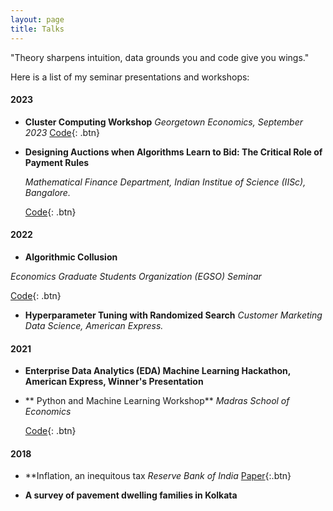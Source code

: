```yaml
---
layout: page
title: Talks
---
```


"Theory sharpens intuition, data grounds you and code give you wings."

Here is a list of my seminar presentations and workshops:

#### 2023

- **Cluster Computing Workshop**
  *Georgetown Economics, September 2023*
  [Code](https://github.com/rawatpranjal/GU-Econ-Computer-Workshop-2023){: .btn}

- **Designing Auctions when Algorithms Learn to Bid: The Critical Role of Payment Rules**

  *Mathematical Finance Department, Indian Institue of Science (IISc), Bangalore.*

  [Code](https://arxiv.org/abs/2306.09437){: .btn}

#### 2022

- **Algorithmic Collusion**

*Economics Graduate Students Organization (EGSO) Seminar*

  [Code](https://github.com/rawatpranjal/GU-Econ-Computer-Workshop-2023){: .btn}

- **Hyperparameter Tuning with Randomized Search**
*Customer Marketing Data Science, American Express.*

#### 2021

- **Enterprise Data Analytics (EDA) Machine Learning Hackathon, American Express, Winner's Presentation**

- ** Python and Machine Learning Workshop**
*Madras School of Economics*

  [Code](https://github.com/rawatpranjal/GU-Econ-Computer-Workshop-2023){: .btn}

#### 2018

- **Inflation, an inequitous tax
*Reserve Bank of India*
  [Paper](https://github.com/rawatpranjal/GU-Econ-Computer-Workshop-2023){:.btn}

- **A survey of pavement dwelling families in Kolkata**


<br />


